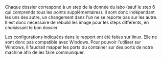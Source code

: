 Chaque dossier correspond à un step de la donnée du labo (sauf le step 6 qui comprends tous les points supplémentaires). Il sont donc indépendant les uns des autre, un changement dans l'un ne se reporte pas sur les autre. Il est donc nécessaire de rebuild les image pour les steps différents, en choisissant le bon dossier.



Les configurations indiquées dans le rapport ont été faites sur linux. Elle ne sont donc pas compatible avec Windows. Pour pouvoir l'utiliser sur Windows, il faudrait mapper les ports du container sur des ports de notre machine afin de les faire communiquer.

